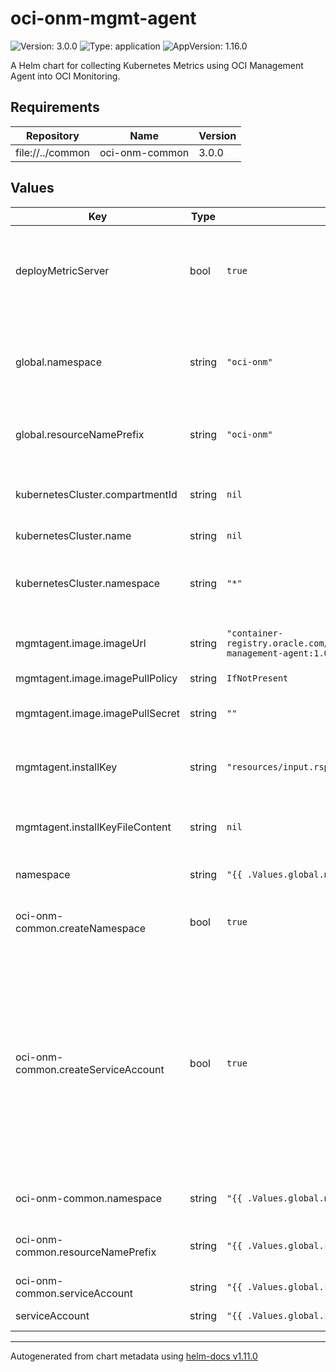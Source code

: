 # oci-onm-mgmt-agent

![Version: 3.0.0](https://img.shields.io/badge/Version-3.0.0-informational?style=flat-square) ![Type: application](https://img.shields.io/badge/Type-application-informational?style=flat-square) ![AppVersion: 1.16.0](https://img.shields.io/badge/AppVersion-1.16.0-informational?style=flat-square)

A Helm chart for collecting Kubernetes Metrics using OCI Management Agent into OCI Monitoring.

## Requirements

| Repository | Name | Version |
|------------|------|---------|
| file://../common | oci-onm-common | 3.0.0 |

## Values

| Key | Type | Default | Description |
|-----|------|---------|-------------|
| deployMetricServer | bool | `true` | By default, metric server will be deployed and used by Management Agent to collect metrics. You can set this to false if you already have metric server installed on your cluster |
| global.namespace | string | `"oci-onm"` | Kubernetes Namespace in which the resources to be created. Set oci-kubernetes-monitoring-common:createNamespace set to true, if the namespace doesn't exist. |
| global.resourceNamePrefix | string | `"oci-onm"` | Prefix to be attached to resources created through this chart. Not all resources may have this prefix. |
| kubernetesCluster.compartmentId | string | `nil` | OCI Compartment Id to push Kubernetes Monitoring metrics. If not specified default is same as Agent compartment |
| kubernetesCluster.name | string | `nil` | Kubernetes cluster name |
| kubernetesCluster.namespace | string | `"*"` | Kubernetes cluster namespace(s) to monitor. This can be a comma-separated list of namespaces or '*' to monitor all the namespaces |
| mgmtagent.image.imageUrl | string | `"container-registry.oracle.com/oci_observability_management/oci-management-agent:1.0.0"` | Replace this value with actual docker image URL for Management Agent |
| mgmtagent.image.imagePullPolicy | string | `IfNotPresent` | Container image pull policy. |
| mgmtagent.image.imagePullSecret | string | `""` | Image pull secret name to use for pulling container image |
| mgmtagent.installKey | string | `"resources/input.rsp"` | Copy the downloaded Management Agent Install Key file under root helm directory as resources/input.rsp |
| mgmtagent.installKeyFileContent | string | `nil` | Provide the base64 encoded content of the Management Agent Install Key file |
| namespace | string | `"{{ .Values.global.namespace }}"` | Kubernetes namespace to create and install this helm chart in |
| oci-onm-common.createNamespace | bool | `true` | If createNamespace is set to true, it tries to create the namespace defined in 'namespace' variable. |
| oci-onm-common.createServiceAccount | bool | `true` | By default, a cluster role, cluster role binding and serviceaccount will be created for the monitoring pods to be able to (readonly) access various objects within the cluster, to support collection of various telemetry data. You may set this to false and provide your own serviceaccount (in the parent chart(s)) which has the necessary cluster role(s) binded to it. Refer, README for the cluster role definition and other details. |
| oci-onm-common.namespace | string | `"{{ .Values.global.namespace }}"` | Kubernetes Namespace in which the serviceaccount to be created. |
| oci-onm-common.resourceNamePrefix | string | `"{{ .Values.global.resourceNamePrefix }}"` | Prefix to be attached to resources created through this chart. Not all resources may have this prefix. |
| oci-onm-common.serviceAccount | string | `"{{ .Values.global.resourceNamePrefix }}"` | Name of the Kubernetes ServiceAccount |
| serviceAccount | string | `"{{ .Values.global.resourceNamePrefix }}"` | Name of the Kubernetes ServiceAccount |

----------------------------------------------
Autogenerated from chart metadata using [helm-docs v1.11.0](https://github.com/norwoodj/helm-docs/releases/v1.11.0)
